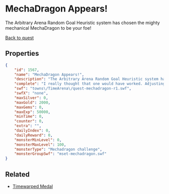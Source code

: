 # MechaDragon Appears!

The Arbitrary Arena Random Goal Heuristic system has chosen the mighty mechanical MechaDragon to be your foe!

[Back to quest](../quests.md)

## Properties

```json
{
    "id": 1567,
    "name": "MechaDragon Appears!",
    "description": "The Arbitrary Arena Random Goal Heuristic system has chosen the mighty mechanical MechaDragon to be your foe!",
    "complete": "I really thought that one would have worked. Adjusting parameters.",
    "swf": "towns\/TimeArena\/quest-mechadragon-r1.swf",
    "swfX": "none",
    "maxSilver": 0,
    "maxGold": 2000,
    "maxGems": 0,
    "maxExp": 50000,
    "minTime": 0,
    "counter": 0,
    "extra": "",
    "dailyIndex": 0,
    "dailyReward": 0,
    "monsterMinLevel": 0,
    "monsterMaxLevel": 100,
    "monsterType": "Mechadragon challenge",
    "monsterGroupSwf": "mset-mechadragon.swf"
}
```

## Related

- [Timewarped Medal](../items/18514-timewarped-medal.md)

